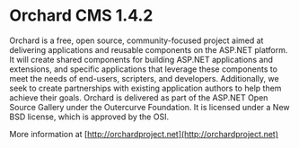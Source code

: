 # Orchard CMS 1.4.2

Orchard is a free, open source, community-focused project aimed at delivering applications and reusable 
components on the ASP.NET platform. It will create shared components for building ASP.NET applications and 
extensions, and specific applications that leverage these components to meet the needs of end-users, 
scripters, and developers. Additionally, we seek to create partnerships with existing application authors 
to help them achieve their goals. Orchard is delivered as part of the ASP.NET Open Source Gallery under the 
Outercurve Foundation. It is licensed under a New BSD license, which is approved by the OSI. 

More information at [http://orchardproject.net](http://orchardproject.net)